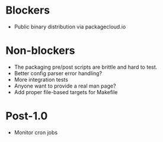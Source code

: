 # Blockers

- Public binary distribution via packagecloud.io

# Non-blockers

- The packaging pre/post scripts are brittle and hard to test.
- Better config parser error handling?
- More integration tests
- Anyone want to provide a real man page?
- Add proper file-based targets for Makefile

# Post-1.0

- Monitor cron jobs

